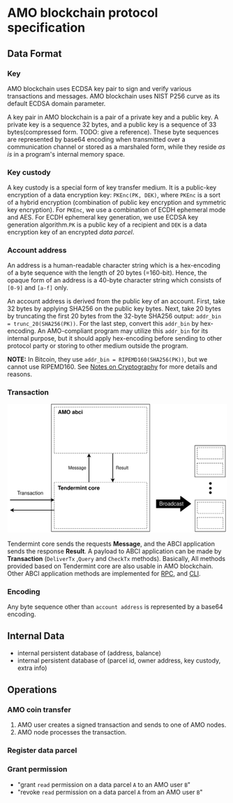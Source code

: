 # AMO blockchain protocol specification

## Data Format
### Key
AMO blockchain uses ECDSA key pair to sign and verify various transactions and messages. AMO blockchain uses NIST P256 curve as its default ECDSA domain parameter.

A key pair in AMO blockchain is a pair of a private key and a public key. A private key is a sequence 32 bytes, and a public key is a sequence of 33 bytes(compressed form. TODO: give a reference). These byte sequences are represented by base64 encoding when transmitted over a communication channel or stored as a marshaled form, while they reside *as is* in a program's internal memory space.

### Key custody
A key custody is a special form of key transfer medium. It is a public-key encryption of a data encryption key: `PKEnc(PK, DEK)`, where `PKEnc` is a sort of a hybrid encryption (combination of public key encryption and symmetric key encryption). For `PKEnc`, we use a combination of ECDH ephemeral mode and AES. For ECDH ephemeral key generation, we use ECDSA key generation algorithm.`PK` is a public key of a recipient and `DEK` is a data encryption key of an encrypted *data parcel*.

### Account address
An address is a human-readable character string which is a hex-encoding of a byte sequence with the length of 20 bytes (=160-bit). Hence, the opaque form of an address is a 40-byte character string which consists of `[0-9]` and `[a-f]` only.

An account address is derived from the public key of an account. First, take 32 bytes by applying SHA256 on the public key bytes. Next, take 20 bytes by truncating the first 20 bytes from the 32-byte SHA256 output: `addr_bin = trunc_20(SHA256(PK))`. For the last step, convert this `addr_bin` by hex-encoding. An AMO-compliant program may utilize this `addr_bin` for its internal purpose, but it should apply hex-encoding before sending to other protocol party or storing to other medium outside the program.

**NOTE:** In Bitcoin, they use `addr_bin = RIPEMD160(SHA256(PK))`, but we cannot use RIPEMD160. See [Notes on Cryptography](crypto.md) for more details and reasons.

### Transaction
![protocol_transaction](./images/protocol_transaction.svg)

Tendermint core sends the requests **Message**, and the ABCI application sends the response **Result**.
A payload to ABCI application can be made by **Transaction** (`DeliverTx` ,`Query` and `CheckTx` methods).
Basically, All methods provided based on Tendermint core are also usable in AMO blockchain. Other ABCI application methods are implemented for [RPC](https://github.com/amolabs/docs/blob/master/rpc.md), and [CLI](https://github.com/amolabs/amoabci/tree/master/cmd/amocli).


### Encoding

Any byte sequence other than `account address` is represented by a base64 encoding.

## Internal Data

* internal persistent database of (address, balance)
* internal persistent database of (parcel id, owner address, key custody, extra info)

## Operations
### AMO coin transfer
1. AMO user creates a signed transaction and sends to one of AMO nodes.
1. AMO node processes the transaction.

### Register data parcel

### Grant permission
* "grant `read` permission on a data parcel `A` to an AMO user `B`"
* "revoke `read` permission on a data parcel `A` from an AMO user `B`"
